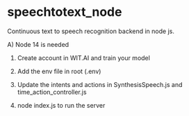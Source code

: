 # speechtotext_node
Continuous text to speech recognition backend in node js.

A) Node 14 is needed

1) Create account in WIT.AI and train your model

2) Add the env file in root (.env)

3) Update the intents and actions in SynthesisSpeech.js and time_action_controller.js

4) node index.js to run the server
